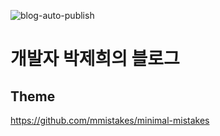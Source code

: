 ![blog-auto-publish](https://github.com/JeHuiPark/JeHuiPark.github.io/workflows/blog-auto-publish/badge.svg)

# 개발자 박제희의 블로그


## Theme
https://github.com/mmistakes/minimal-mistakes
